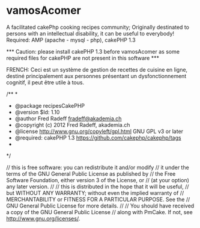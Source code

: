 vamosAcomer
===========

A facilitated cakePhp cooking recipes community; 
Originally destinated to persons with an intellectual disability, it can be useful to everybody!
Required: AMP (apache - mysql - php), cakePHP 1.3

*** Caution: please install cakePHP 1.3 before vamosAcomer as some required files for cakePHP are not present in this software ***

FRENCH:
Ceci est un système de gestion de recettes de cuisine en ligne,
destiné principalement aux personnes présentant un dysfonctionnement cognitif, il 
peut être utile à tous.
 
/**
*
* @package recipesCakePHP
* @version $Id: 1.10
* @author Fred Radeff <fradeff@akademia.ch>
* @copyright (c) 2012 Fred Radeff, akademia.ch
* @license http://www.gnu.org/copyleft/gpl.html GNU GPL v3 or later
* @required: cakePHP 1.3 https://github.com/cakephp/cakephp/tags
*
*/

// this is free software: you can redistribute it and/or modify
// it under the terms of the GNU General Public License as published by
// the Free Software Foundation, either version 3 of the License, or
// (at your option) any later version.
//
// this is distributed in the hope that it will be useful,
// but WITHOUT ANY WARRANTY; without even the implied warranty of
// MERCHANTABILITY or FITNESS FOR A PARTICULAR PURPOSE. See the
// GNU General Public License for more details.
//
// You should have received a copy of the GNU General Public License
// along with PmCake. If not, see <http://www.gnu.org/licenses/>.
